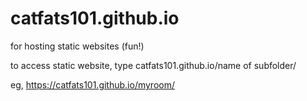 # catfats101.github.io
for hosting static websites (fun!)

to access static website, type catfats101.github.io/name of subfolder/

eg, https://catfats101.github.io/myroom/
